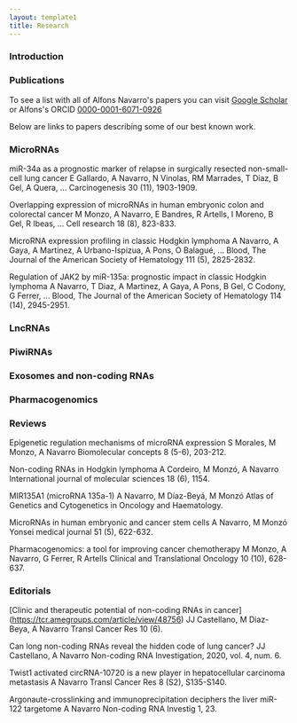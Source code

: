 ```yaml
---
layout: template1
title: Research
---
```


### Introduction


### Publications


To see a list with all of Alfons Navarro's papers you can visit 
[Google Scholar](https://scholar.google.es/citations?user=xF42u88AAAAJ&hl=en) or
Alfons's ORCID [0000-0001-6071-0926](https://orcid.org/0000-0001-6071-0926)

Below are links to papers describing some of our best known work.


### MicroRNAs

miR-34a as a prognostic marker of relapse in surgically resected non-small-cell lung cancer
E Gallardo, A Navarro, N Vinolas, RM Marrades, T Diaz, B Gel, A Quera, ...
Carcinogenesis 30 (11), 1903-1909.

Overlapping expression of microRNAs in human embryonic colon and colorectal cancer
M Monzo, A Navarro, E Bandres, R Artells, I Moreno, B Gel, R Ibeas, ...
Cell research 18 (8), 823-833.

MicroRNA expression profiling in classic Hodgkin lymphoma
A Navarro, A Gaya, A Martinez, A Urbano-Ispizua, A Pons, O Balagué, ...
Blood, The Journal of the American Society of Hematology 111 (5), 2825-2832.

Regulation of JAK2 by miR-135a: prognostic impact in classic Hodgkin lymphoma
A Navarro, T Diaz, A Martinez, A Gaya, A Pons, B Gel, C Codony, G Ferrer, ...
Blood, The Journal of the American Society of Hematology 114 (14), 2945-2951.

### LncRNAs


### PiwiRNAs


### Exosomes and non-coding RNAs




### Pharmacogenomics


### Reviews

Epigenetic regulation mechanisms of microRNA expression
S Morales, M Monzo, A Navarro
Biomolecular concepts 8 (5-6), 203-212.

Non-coding RNAs in Hodgkin lymphoma
A Cordeiro, M Monzó, A Navarro
International journal of molecular sciences 18 (6), 1154.

MIR135A1 (microRNA 135a-1)
A Navarro, M Díaz-Beyá, M Monzó
Atlas of Genetics and Cytogenetics in Oncology and Haematology.

MicroRNAs in human embryonic and cancer stem cells
A Navarro, M Monzó
Yonsei medical journal 51 (5), 622-632.

Pharmacogenomics: a tool for improving cancer chemotherapy
M Monzo, A Navarro, G Ferrer, R Artells
Clinical and Translational Oncology 10 (10), 628-637.

### Editorials

[Clinic and therapeutic potential of non-coding RNAs in cancer] (https://tcr.amegroups.com/article/view/48756)
JJ Castellano, M Diaz-Beya, A Navarro
Transl Cancer Res 10 (6). 


Can long non-coding RNAs reveal the hidden code of lung cancer?
JJ Castellano, A Navarro
Non-coding RNA Investigation, 2020, vol. 4, num. 6.

Twist1 activated circRNA-10720 is a new player in hepatocellular carcinoma metastasis
A Navarro
Transl Cancer Res 8 (S2), S135-S140.

Argonaute-crosslinking and immunoprecipitation deciphers the liver miR-122 targetome
A Navarro
Non-coding RNA Investig 1, 23.









